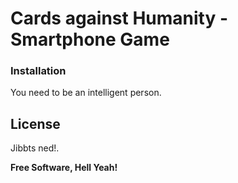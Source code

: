 # Cards against Humanity - Smartphone Game

### Installation

You need to be an intelligent person.

License
----

Jibbts ned!.


**Free Software, Hell Yeah!**
